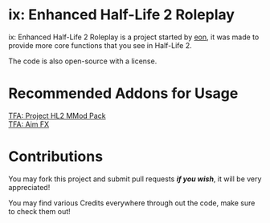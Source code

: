 # ix: Enhanced Half-Life 2 Roleplay
ix: Enhanced Half-Life 2 Roleplay is a project started by [eon](#https://github.com/bloodycop7), it was made to provide more core functions that you see in Half-Life 2.

The code is also open-source with a license.
# Recommended Addons for Usage
[TFA: Project HL2 MMod Pack](https://steamcommunity.com/sharedfiles/filedetails/?id=2665902404)\
[TFA: Aim FX](https://steamcommunity.com/sharedfiles/filedetails/?id=2834386148)

# Contributions
You may fork this project and submit pull requests ***if you wish***, it will be very appreciated!

You may find various Credits everywhere through out the code, make sure to check them out!
